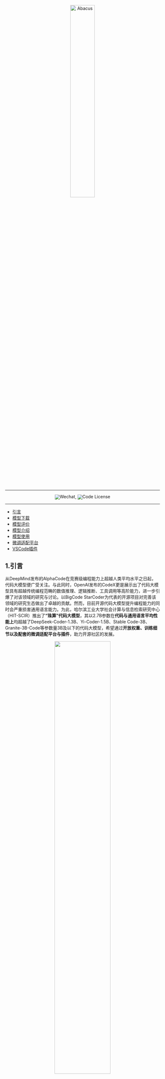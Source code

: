 <!-- markdownlint-disable first-line-h1 -->
<!-- markdownlint-disable html -->
<!-- markdownlint-disable no-duplicate-header -->

<div align="center">
  <img src="./picture/1.PNG" width="40%" alt="Abacus" />
</div>
<hr>
<div align="center" style="line-height: 1;">
  <!-- <a href="" target="_blank" style="margin: 2px;">
    <img alt="Homepage" src="https://img.shields.io/badge/Abacus-Homepage-blue?style=flat-square&logo=homeadvisor" style="display: inline-block; vertical-align: middle;"/>
  </a> -->
<!--   <a href="" target="_blank" style="margin: 2px;">
    <img alt="Blog" src="https://img.shields.io/badge/Abacus-blog-red?style=flat-square&logo=blogger" style="display: inline-block; vertical-align: middle;"/>
  </a> -->
  <a href="" target="_blank" style="margin: 2px;">
    <img alt="Wechat" src="https://img.shields.io/badge/Abacus-Wechat-%23368B13?logo=wechat&logoColor=%23368B13" style="display: inline-block; vertical-align: middle;"/>
  </a>
  <a href="" style="margin: 2px;">
  <img alt="Code License" src="https://img.shields.io/badge/License-Apache_2.0-green.svg" style="display: inline-block; vertical-align: middle;"/>
  </a>
</div>


---

- [引言](#1引言)
- [模型下载](#2模型下载)
- [模型评价](#3模型评价)
- [模型介绍](#4模型介绍)
- [模型使用](#5模型使用)
- [微调适配平台](#6微调适配平台)
- [VSCode插件](#7VSCode插件)

## 1.引言 
​从DeepMind发布的AlphaCode在竞赛级编程能力上超越人类平均水平之日起，代码大模型便广受关注。与此同时，OpenAI发布的CodeX更是展示出了代码大模型具有超越传统编程范畴的数值推理、逻辑推断、工具调用等高阶能力，进一步引爆了对该领域的研究与讨论。以BigCode StarCoder为代表的开源项目对完善该领域的研究生态做出了卓越的贡献。然而，目前开源代码大模型提升编程能力的同时会严重损害通用语言能力。为此，哈尔滨工业大学社会计算与信息检索研究中心（HIT-SCIR）推出了<strong>“珠算”代码大模型</strong>，其以2.7B参数在**代码与通用语言平均性能上**均超越了DeepSeek-Coder-1.3B、Yi-Coder-1.5B、Stable Code-3B、Granite-3B-Code等参数量3B及以下的代码大模型，希望通过**开放权重、训练细节以及配套的微调适配平台与插件**，助力开源社区的发展。
<p align="center">
  <img width="60%" src="picture/3-1.png">
</p>

- 珠算大模型在国内外3B量级代码大模型中具有最优的代码和通用语言能力。
- 基于珠算大模型的编程辅助工具可以在VSCode内一键安装，支持代码生成与补全等应用。

## 2.模型下载


<div align="center">

|模型名称|文件大小|下载地址|备注|
|:---:|:---:|:---:|:---:|
|Abacus|5GB|[🤗HuggingFace](https://huggingface.co/HIT-SCIR/Abacus)<br>[ModelScope](https://www.modelscope.cn/models/HIT-SCIR/Abacus)|Abacus完整模型|
|Abacus-gguf|1.7GB(Q4_K_M)<br>2.7GB(Q8_0)|[🤗HuggingFace](https://huggingface.co/HIT-SCIR/Abacus-gguf)<br>[ModelScope](https://www.modelscope.cn/models/HIT-SCIR/Abacus-gguf)|珠算GGUF版本，适用于llama.cpp、Ollama等推理框架|

</div>



## 3.模型评价
#### 代码生成能力
模型代码生成能力的评估主要基于以下评测基准：
- HumanEval：由 164 道原创编程题组成的评测基准，通过衡量从文档字符串生成程序的功能正确性，评估语言理解、算法和简单的数学能力。
- HumanEval+：HumanEval+将原始HumanEval中164道问题的单元测试的规模增加了80倍，用于严格评估 LLM 生成代码的功能正确性。
- MBPP(sanitized)：Python编程任务评测基准，经过人工验证后的MBPP子集，删减修改了原始MBPP中描述模糊、错误、不符合正常习惯的问题。
- MBPP+：精简了原始MBPP中的问题数量，并将单元测试的规模增加35倍，用于严格评估 LLM 生成代码的功能正确性。
- LiveCodeBench：旨在为 LLM 提供全面、公平的竞赛编程评估。 通过持续收集LeetCode、AtCoder和CodeForces竞赛平台的新问题，形成了动态的综合基准库。 为了确保数据不受污染，我们选择了 2024 年 1 月至 9 月的问题进行测试。
<div align="center">

| 模型名称                         | HumanEval | HumanEval+ | MBPP(sanitized) | MBPP+ | LiveCodeBench | AVG   |
|:----------------------------------:|:-----------:|:------------:|:-----------------:|:-------:|:----------------:|:-------|
| Granite-3B-Code-Instruct          | 45.73     | 39.63      | 53.70           | 41.10 | 7.46           | 37.52 |
| Stable-Code-Instruct-3B           | 67.07     | 56.71      | 57.20           | 37.59 | **11.43**          | 46.00 |
| Yi-Coder-1.5B-Chat                | 67.68     | 60.37      | **61.87**          | **48.37** | 8.22           | 49.30 |
| DeepSeek-Coder-1.3B-Instruct      | 65.24     | 59.15      | 56.03           | 45.36 | 7.00           | 46.56 |
| 珠算                              | **71.95**    | **65.85**      | 57.98           | 43.36 | 9.06           | **49.64** |
</div>

**在国内外3B以下代码大模型中，珠算大模型在五个主流代码评测基准上的综合表现达到最佳**，各项指标均处于领先水平。其中，在Humaneval和Humaneval+基准上的表现尤为突出；在MBPP(sanitized)和MBPP+基准上的表现略逊于最新发布的Yi-Coder-1.5B-chat；而在LiveCodeBench基准上的表现仅次于Stable-Code-Instruct-3B。

#### 3.2 通用语言能力
通用语言能力的评估主要基于以下评测基准：
- MMLU：包含57个多选任务的英文评测基准，涵盖初等数学、美国历史、计算机科学、法律等，难度覆盖高中水平到专家水平，是目前主流的LLM评测基准之一。
- HellaSwag：极具挑战的英文NLI评测基准，需要对上下文进行深入理解，无法基于常识直接回答。
- ARC-e：多项选择题的问答评测基准，包含了从三年级到九年级的科学考试题目。ARC-e(easy) 是其中的一个简单难度测试子集。
- BBH(BIG-Bench Hard)：BIG-Bench 是一个用于评估语言模型的多样化的数据集。BBH 专注于从 BIG-Bench 中挑选出的23个具有挑战性的任务。
- C-Eval：全面的中文LLM评估基准，包含了13,948个多项选择题，涵盖了52个不同的学科和四个难度级别。
- CMMLU：综合性中文评估基准，用于评估语言模型在中文语境下的知识和推理能力，涵盖了从基础学科到高级专业水平的67个主题。
- GSM8K：高质量小学数学应用题评测基准，需要2到8个步骤来解决，解决方案主要涉及基本算术运算，可用于评价多步数学推理能力。
<div align="center">
  

| 模型名称                       | MMLU  | HellaSwag | ARC-e | BBH   | C-Eval | CMLU  | GSM8K | AVG   |
|:-------------------------------:|:-------:|:-----------:|:---------:|:--------:|:---------:|:--------:|:--------:|:--------:|
| Granite-3B-Code-Instruct       | 29.95 | 26.82     | 47.62 | 35.87 | 32.30  | 30.77 | **56.48** | 37.12 |
| Stable-Code-Instruct-3B        | 29.34 | 32.15     | 34.74 | 21.69 | 28.61  | 29.18 | 15.92 | 27.37 |
| Yi-Coder-1.5B-Chat             | 33.98 | 28.52     | 40.04 | 34.40 | 31.88  | 31.88 | 10.16 | 30.12 |
| DeepSeek-Coder-1.3B-Instruct   | 26.68 | 25.25     | 27.69 | 7.48  | 25.61  | 26.88 | 9.63  | 21.32 |
| 珠算                          | **40.18** | **53.23**     | **66.67** | **36.08** | **36.00**  | **36.84** | 46.32 | **45.05** |

</div>

**在国内外3B以下代码大模型中，珠算大模型在七个主流通用语言评测基准上的综合表现达到最佳**，且具有明显优势。除在数学推理GSM8K基准上低于Granite-3B-Code-Instruct，其余各项指标均达到最优；通用语言能力与通用大模型MiniCPM-2B-sft-bf16还有一定差距，后续版本将对此进行强化，以此带来更自然、更流畅的对话，以及对用户需求更充分的理解，最终在自动化编程辅助、代码智能体领域有更加广阔的应用前景。

## 4.模型介绍
#### 预训练数据处理
- 代码数据：
  - step1: 借助抽象语法树（AST）分析代码的结构，**去除存在低级语法错误与包含过时语法特性**（如print “Hello World”，Python3解释器已不再支持）的代码.
  - step2: 提取了**数据密集型代码**(例如base64格式编码或长字符串）和**简单重复代码**的特征并设计了正则表达式进行了针对性的过滤。
  - step3: 利用静态代码分析工具Ruff提供的漏洞检测与修复功能，**去除了含有未定义变量错误的代码、修复了剩余代码的常见规范性错误**（如多余的空行、空格）。
  - step4: 使用**代码依赖分析**按代码的逻辑结构合理地组织数据训练顺序。

<p align="center">
  <img width="100%" src="./picture/2-1.PNG">
</p>

- 通用语言数据：
  - step1: 在**StackExchange数据**中使用Llama3.1-70B-Chat对随机采样的2万个样本进行评分并使用评分结果训练了质量评估模型（准确率与召回率达95%），然后利用该模型对完整数据进行过滤。
  - step2: 从数据集中筛选出了Markdown与reStructureText格式的**技术文档**，这些格式的文件常为项目的说明文档或技术文档。然后，从中过滤出语言为中英文、包含Python代码块的文件。

#### 预训练策略
- 我们从MiniCPM-2B退火前的最后一个检查点开始继续预训练。学习率调度参照了WSD方法，即Warmup至一个较高的恒定学习率（称之为Stable阶段），用以搜索全局最优点，最后结合微调数据快速线性退火收敛至较低损失。其中，Stable阶段的恒定学习率设计主要为了便于随时接入新数据。在珠算大模型**数据确定的场景下，我们观测到在该阶段缓慢降低学习率更有利于预训练数据的充分学习**，因此应用了cosine学习率调度进行替换，形成WCL学习率调度（Warmup-Cosine-Linear）。学习率曲线如下图所示。
<p align="center">
  <img width="50%" src="./picture/2-4.png">
</p>

- 预训练数据组成：
  - Cosine Decay阶段的预训练数据由70%的代码数据、10%数学相关数据、20%的通用语言数据组成，共95B token。
  - Linear Decay阶段预训练与微调数据比例为8:2，预训练内部组成与Cosine阶段保持一致，微调内部代码与通用语言数据的比例为1:1，共7B token。
- 珠算大模型将packing策略（即将不同长度的样本拼接后整体作为一条训练数据）优化为了**Block Attention Mask**，将训练数据内部每个样本的注意力机制范围限制在自身，避免了样本间的污染，如下图所示。

<p align="center">
  <img width="50%" src="./picture/2-7.png">
</p>

#### 面向代码的微调
- 微调数据处理：我们提出了Semi-Instruct，结合了Natural-Instruct（自动收集）和Self-Instruct（模型合成）两种方式。首先，通过类似Self-Instruct的方法，修复Natural-Instruct代码的规范性问题并补充缺失的指令。同时，生成测试用例的输入，利用原始代码的正确性，执行原始代码获得输出。然后，利用完整的测试样例验证新代码的**正确性**。最终，为去除不同来源的数据之间的重复样本，我们借助基于句子嵌入的SemDeDup方法对数据整体进行了深层语义去重，确保了微调数据的**多样性**。
- 微调策略：为充分激发模型预训练阶段习得的能力，微调阶段的数据配比与超参数设置训练尽可能地与预训练退火阶段保持了对齐，以减小两者之间的差距。具体而言，微调数据量约80万条，共训练3个epoch。**学习率（1.6e-4）、数据配比与退火阶段保持一致**。数据来源上，Code数据主要来自一些高质量的开源Code数据，NL数据我们则使用了Infinity-Instruct-7M数据中的Math、Commonsense和Subjective3个类别的数据。## 1.模型介绍
#### 预训练数据处理
- 代码数据：
  - step1: 借助抽象语法树（AST）分析代码的结构，**去除存在低级语法错误与包含过时语法特性**（如print “Hello World”，Python3解释器已不再支持）的代码.
  - step2: 提取了**数据密集型代码**(例如base64格式编码或长字符串）和**简单重复代码**的特征并设计了正则表达式进行了针对性的过滤。
  - step3: 利用静态代码分析工具Ruff提供的漏洞检测与修复功能，**去除了含有未定义变量错误的代码、修复了剩余代码的常见规范性错误**（如多余的空行、空格）。
  - step4: 使用**代码依赖分析**按代码的逻辑结构合理地组织数据训练顺序。

<p align="center">
  <img width="100%" src="./picture/2-1.PNG">
</p>

- 通用语言数据：
  - step1: 在**StackExchange数据**中使用Llama3.1-70B-Chat对随机采样的2万个样本进行评分并使用评分结果训练了质量评估模型（准确率与召回率达95%），然后利用该模型对完整数据进行过滤。
  - step2: 从数据集中筛选出了Markdown与reStructureText格式的**技术文档**，这些格式的文件常为项目的说明文档或技术文档。然后，从中过滤出语言为中英文、包含Python代码块的文件。

#### 预训练策略
- 我们从MiniCPM-2B退火前的最后一个检查点开始继续预训练。学习率调度参照了WSD方法，即Warmup至一个较高的恒定学习率（称之为Stable阶段），用以搜索全局最优点，最后结合微调数据快速线性退火收敛至较低损失。其中，Stable阶段的恒定学习率设计主要为了便于随时接入新数据。在珠算大模型**数据确定的场景下，我们观测到在该阶段缓慢降低学习率更有利于预训练数据的充分学习**，因此应用了cosine学习率调度进行替换，形成WCL学习率调度（Warmup-Cosine-Linear）。学习率曲线如下图所示。
<p align="center">
  <img width="50%" src="./picture/2-4.png">
</p>

- 预训练数据组成：
  - Cosine Decay阶段的预训练数据由70%的代码数据、10%数学相关数据、20%的通用语言数据组成，共95B token。
  - Linear Decay阶段预训练与微调数据比例为8:2，预训练内部组成与Cosine阶段保持一致，微调内部代码与通用语言数据的比例为1:1，共7B token。
- 珠算大模型将packing策略（即将不同长度的样本拼接后整体作为一条训练数据）优化为了**Block Attention Mask**，将训练数据内部每个样本的注意力机制范围限制在自身，避免了样本间的污染，如下图所示。

<p align="center">
  <img width="50%" src="./picture/2-7.png">
</p>

#### 面向代码的微调
- 微调数据处理：我们提出了Semi-Instruct，结合了Natural-Instruct（自动收集）和Self-Instruct（模型合成）两种方式。首先，通过类似Self-Instruct的方法，修复Natural-Instruct代码的规范性问题并补充缺失的指令。同时，生成测试用例的输入，利用原始代码的正确性，执行原始代码获得输出。然后，利用完整的测试样例验证新代码的**正确性**。最终，为去除不同来源的数据之间的重复样本，我们借助基于句子嵌入的SemDeDup方法对数据整体进行了深层语义去重，确保了微调数据的**多样性**。
- 微调策略：为充分激发模型预训练阶段习得的能力，微调阶段的数据配比与超参数设置训练尽可能地与预训练退火阶段保持了对齐，以减小两者之间的差距。具体而言，微调数据量约80万条，共训练3个epoch。**学习率（1.6e-4）、数据配比与退火阶段保持一致**。数据来源上，Code数据主要来自一些高质量的开源Code数据，NL数据我们则使用了Infinity-Instruct-7M数据中的Math、Commonsense和Subjective3个类别的数据。

## 5.模型使用
#### Quick Start
[下载Ollama](https://github.com/ollama/ollama/blob/main/README.md)并启动Ollama service：
```bash
ollama serve
```
运行珠算大模型：
```bash
ollama run HIT-SCIR/Abacus
```
#### Transformers 模型推理 + 流式生成

<details>

transformers支持为tokenizer添加聊天模板，并支持流式生成。示例代码如下：
```python
# example/transformers-stream/stream.py

import torch
from transformers import AutoModelForCausalLM, AutoTokenizer, TextStreamer

model_id = "HIT-SCIR/abacus"

tokenizer = AutoTokenizer.from_pretrained(model_id)
model = AutoModelForCausalLM.from_pretrained(
    model_id,
    torch_dtype=torch.bfloat16,
    device_map="auto",
    trust_remote_code=True,
)

chat = [
    {"role": "user", "content": "请你用python写一段快速排序的代码"},
]

inputs = tokenizer.apply_chat_template(
    chat,
    tokenize=True,
    add_generation_prompt=True,
    return_tensors="pt",
).to(0)

stream_output = model.generate(
    inputs,
    streamer=TextStreamer(tokenizer, skip_prompt=True, skip_special_tokens=True),
    temperature=0.8,
    top_p=0.9,
    max_new_tokens=2048,
)
```
</details>

#### ModelScope 模型推理
<details>
  
ModelScope的接口与Transformers非常相似，只需将transformers替换为modelscope即可：
```python
# example/modelscope-generate/generate.py

import torch
from modelscope import AutoTokenizer, AutoModelForCausalLM

model_id = "HIT-SCIR/abacus"

tokenizer = AutoTokenizer.from_pretrained(model_id)
model = AutoModelForCausalLM.from_pretrained(
    model_id,
    torch_dtype=torch.bfloat16,
    device_map="auto",
    trust_remote_code=True,
)

text = "<用户>请你用python写一段快速排序的代码<AI>"

inputs = tokenizer(text, return_tensors="pt").to(0)
outputs = model.generate(
    **inputs,
    temperature=0.8,
    top_p=0.9,
    max_new_tokens=2048,
)
print(tokenizer.decode(outputs[0], skip_special_tokens=False))
```

</details>

#### vLLM 推理加速

<details>
  
珠算支持通过vLLM实现推理加速，示例代码如下：
```python
# example/vllm-generate/generate.py

from vllm import LLM, SamplingParams

llm = LLM(
    model="HIT-SCIR/abacus",
    tensor_parallel_size=1,
    trust_remote_code=True,
)

sampling_params = SamplingParams(
    temperature=0.8, top_p=0.95, max_tokens=2048
)

prompts = [
    "<用户>请你用python写一段快速排序的代码<AI>",
]

outputs = llm.generate(prompts, sampling_params)

for output in outputs:
    prompt = output.prompt
    generated_text = output.outputs[0].text
    print(generated_text)
```

</details>

#### llama.cpp部署

<details>
  
GGUF格式旨在快速加载和保存模型，由llama.cpp团队推出，适用于llama.cpp、Ollama等框架。您可以手动将HuggingFace格式的珠算转换到GGUF格式。下面介绍使用llama.cpp转GGUF的方法和部署步骤。

##### Step 1 环境准备
首先需要下载llama.cpp的源码。
```bash
git clone https://github.com/ggerganov/llama.cpp.git
cd llama.cpp
```
然后需要进行编译，推荐使用`cmake`。根据您的硬件平台，编译命令有细微差异：
```bash
# cpu
cmake -B build_cpu
cmake --build build_cpu --config Release

# cuda
cmake -B build_cuda -DGGML_CUDA=ON
cmake --build build_cuda --config Release -j 12
```

##### Step 2 格式转换（可选）
以下命令需要在`llama.cpp/`目录下：
转换为GGUF格式
```bash
python convert.py --outfile /path/to/Abacus.gguf /path/to/Abacus
```
进行GGUF格式的Q4_K_M量化，以下命令需要在`llama.cpp/build_cpu/bin`或者`llama.cpp/build_cuda/bin`目录下(依赖于编译的平台)：
```bash
./llama-quantize /path/to/Abacus.gguf /path/to/Abacus-Q4_K_M.gguf Q4_K_M
```
##### Step 3 开始推理
以下命令需要在`llama.cpp/build_cpu/bin`或者`llama.cpp/build_cuda/bin`目录下(依赖于编译的平台)：
```bash
./llama-cli -m /path/to/Abacus.gguf -p "<用户>帮我写一个快速排序代码<AI>" -n 128
```
关于`main`的更多参数，可以参考llama.cpp的[官方文档](https://github.com/ggerganov/llama.cpp/blob/master/examples/main/README.md)。

</details>

#### Ollama部署
<details>
  
GGUF格式模型同样可以使用Ollama部署。下面介绍简要步骤。
##### Step 1 环境准备
这里使用仓库release的压缩包来免root安装，更多安装方法可以参考Ollama官方的[安装教程](https://github.com/ollama/ollama/blob/main/README.md)。
```bash
wget https://github.com/ollama/ollama/releases/download/v0.3.10/ollama-linux-amd64.tgz
tar -C /path/to/ollama -xzf /path/to/ollama-linux-amd64.tgz
```
##### Step 2 导入模型
```bash
cd /path/to/ollama/bin
```
构建`Modelfile`，指定导入GGUF模型路径，其内容示例如下，更多参数设置可参考[官方文档](https://github.com/ggerganov/llama.cpp/blob/master/examples/main/README.md)。
```bash
FROM /path/to/Abacus.gguf
```
Ollama创建模型
```bash
./ollama create Abacus -f path/to/Modelfile
```
##### Step 3 使用模型
同样在`path/to/ollama/bin`路径下：
```bash
./ollama run Abacus
>>> <用户>帮我写一个快速排序代码<AI>
```

</details>

## 6.微调适配平台
#### 模型微调功能
<p align="center">
  <img width="100%" src="./picture/4-1-2.png">
</p>
<p align="center">
  <img width="100%" src="./picture/4-2-2.png">
</p>

#### 模型评估功能
<p align="center">
  <img width="100%" src="./picture/4-3-2.png">
</p>

#### 模型推理功能
<p align="center">
  <img width="100%" src="./picture/4-4-2.png">
</p>
微调适配平台将于测试完毕后发布。

## 7.VSCode插件
基于珠算大模型的编程能力，我们面向VSCode平台构建了编程辅助插件。插件可以一键式安装，支持代码生成、代码补全、代码摘要等功能，根据用户已经输入的内容预测后续的代码或注释，有效提高开发效率。
<p align="center">
  <img width="100%" src="./picture/4-5.gif">
</p>
由于珠算大模型具有良好的中文理解能力，用户可以直接用中文写注释来表达需求。
<p align="center">
  <img width="100%" src="./picture/4-6.gif">
</p>
插件将于测试完毕后在VSCode应用市场发布。

## 8.开源协议
对本仓库源码的使用遵循开源许可协议 [Apache 2.0](https://github.com/HIT-SCIR/huozi/blob/main/LICENSE)。

珠算支持商用。如果将珠算模型或其衍生品用作商业用途，请您按照如下方式联系许可方，以进行登记并向许可方申请书面授权：联系邮箱：<jngao@ir.hit.edu.cn>。

